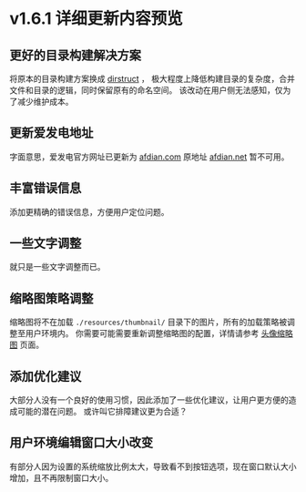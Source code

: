 # v1.6.1 详细更新内容预览

## 更好的目录构建解决方案

将原本的目录构建方案换成 [dirstruct](https://github.com/numlinka/simplepylibs/blob/master/src/dirstruct.py) ，
极大程度上降低构建目录的复杂度，合并文件和目录的逻辑，同时保留原有的命名空间。
该改动在用户侧无法感知，仅为了减少维护成本。


## 更新爱发电地址

字面意思，爱发电官方网址已更新为 [afdian.com](https://afdian.com) 原地址 [afdian.net](https://afdian.net) 暂不可用。


## 丰富错误信息

添加更精确的错误信息，方便用户定位问题。


## 一些文字调整

就只是一些文字调整而已。


## 缩略图策略调整 <Badge type="danger" text="重要" />

缩略图将不在加载 `./resources/thumbnail/` 目录下的图片，所有的加载策略被调整至用户环境内。
你需要可能需要重新调整缩略图的配置，详情请参考 [头像缩略图](/help/tutorial-thumbnail) 页面。


## 添加优化建议 <Badge type="tip" text="新增" />

大部分人没有一个良好的使用习惯，因此添加了一些优化建议，让用户更方便的造成可能的潜在问题。
或许叫它排障建议更为合适？


## 用户环境编辑窗口大小改变

有部分人因为设置的系统缩放比例太大，导致看不到按钮选项，现在窗口默认大小增加，且不再限制窗口大小。

